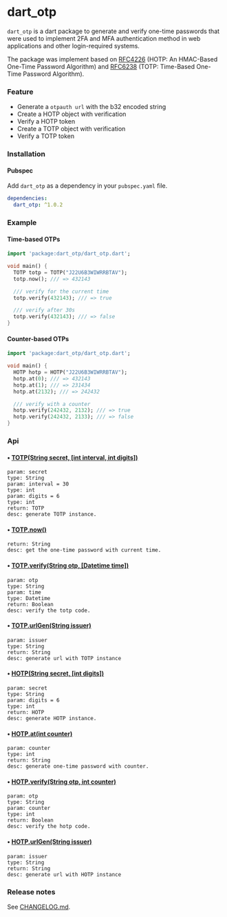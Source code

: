 # dart_otp

`dart_otp` is a dart package to generate and verify one-time passwords that were used to implement 2FA and MFA authentication method in web applications and other login-required systems.

The package was implement based on [RFC4226](https://tools.ietf.org/html/rfc4226) (HOTP: An HMAC-Based One-Time Password Algorithm) and [RFC6238](https://tools.ietf.org/html/rfc6238) (TOTP: Time-Based One-Time Password Algorithm).

### Feature

* Generate a `otpauth url` with the b32 encoded string
* Create a HOTP object with verification
* Verify a HOTP token
* Create a TOTP object with verification
* Verify a TOTP token

### Installation

#### Pubspec

Add `dart_otp` as a dependency in your `pubspec.yaml` file.

```yaml
dependencies:
  dart_otp: ^1.0.2
```

### Example

#### Time-based OTPs

```dart
import 'package:dart_otp/dart_otp.dart';

void main() {
  TOTP totp = TOTP("J22U6B3WIWRRBTAV");
  totp.now(); /// => 432143

  /// verify for the current time
  totp.verify(432143); /// => true

  /// verify after 30s
  totp.verify(432143); /// => false
}
```

#### Counter-based OTPs

```dart
import 'package:dart_otp/dart_otp.dart';

void main() {
  HOTP hotp = HOTP("J22U6B3WIWRRBTAV");
  hotp.at(0); /// => 432143
  hotp.at(1); /// => 231434
  hotp.at(2132); /// => 242432

  /// verify with a counter
  hotp.verify(242432, 2132); /// => true
  hotp.verify(242432, 2133); /// => false
}
```

### Api

#### • [TOTP(String secret, [int interval, int digits])](https://github.com/BrunoMiguens/dart_otp/blob/master/lib/src/totp.dart#L23)

	param: secret
	type: String
	param: interval = 30
	type: int
	param: digits = 6
	type: int
	return: TOTP
	desc: generate TOTP instance.

#### • [TOTP.now()](https://github.com/BrunoMiguens/dart_otp/blob/master/lib/src/totp.dart#L36)

	return: String
	desc: get the one-time password with current time.

#### • [TOTP.verify(String otp, [Datetime time])](https://github.com/BrunoMiguens/dart_otp/blob/master/lib/src/totp.dart#L64)

	param: otp
	type: String
	param: time
	type: Datetime
	return: Boolean
	desc: verify the totp code.

#### • [TOTP.urlGen(String issuer)](https://github.com/BrunoMiguens/dart_otp/blob/master/lib/src/totp.dart#L85)

	param: issuer
	type: String
	return: String
	desc: generate url with TOTP instance

#### • [HOTP(String secret, [int digits])](https://github.com/BrunoMiguens/dart_otp/blob/master/lib/src/hotp.dart#L10)

	param: secret
	type: String
	param: digits = 6
	type: int
	return: HOTP
	desc: generate HOTP instance.

#### • [HOTP.at(int counter)](https://github.com/BrunoMiguens/dart-_tp/blob/master/lib/src/hotp.dart#L25)

	param: counter
	type: int
	return: String
	desc: generate one-time password with counter.

#### • [HOTP.verify(String otp, int counter)](https://github.com/BrunoMiguens/dart_otp/blob/master/lib/src/hotp.dart#L50)

	param: otp
	type: String
	param: counter
	type: int
	return: Boolean
	desc: verify the hotp code.

#### • [HOTP.urlGen(String issuer)](https://github.com/BrunoMiguens/dart_otp/blob/master/lib/src/hotp.dart#L69)

	param: issuer
	type: String
	return: String
	desc: generate url with HOTP instance

### Release notes

See [CHANGELOG.md](./CHANGELOG.md).



